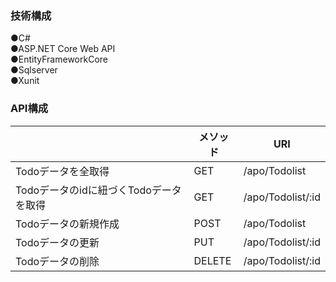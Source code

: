 ### 技術構成
●C# \
●ASP.NET Core Web API\
●EntityFrameworkCore\
●Sqlserver\
●Xunit

### API構成 

  |             | メソッド      | URI           | 
| --- | --- | --- |     
|Todoデータを全取得   |  GET     | /apo/Todolist | 
|Todoデータのidに紐づくTodoデータを取得  |  GET    | /apo/Todolist/:id | 
|Todoデータの新規作成 |  POST | /apo/Todolist| 
|Todoデータの更新 |  PUT | /apo/Todolist/:id| 
|Todoデータの削除| DELETE | /apo/Todolist/:id| 


